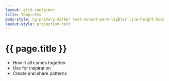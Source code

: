 ```yaml
---
layout: grid-container
title: Templates
body-style: bg-primary-darker text-accent-warm-lighter line-height-body-4 padding-bottom-9 font-body-lg slide
layout-style: projection-text
---
```


# {{ page.title }}

- How it all comes together
- Use for inspiration
- Create and share patterns